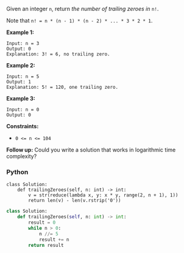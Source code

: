 Given an integer  `n`, return  _the number of trailing zeroes in_ `n!`.

Note that  `n! = n * (n - 1) * (n - 2) * ... * 3 * 2 * 1`.

**Example 1:**

```
Input: n = 3
Output: 0
Explanation: 3! = 6, no trailing zero.
```

**Example 2:**

```
Input: n = 5
Output: 1
Explanation: 5! = 120, one trailing zero.
```

**Example 3:**

```
Input: n = 0
Output: 0
```

**Constraints:**

- `0 <= n <= 104`

**Follow up:**  Could you write a solution that works in logarithmic time complexity?

### Python

```pycon
class Solution:
    def trailingZeroes(self, n: int) -> int:
        v = str(reduce(lambda x, y: x * y, range(2, n + 1), 1))
        return len(v) - len(v.rstrip('0'))
```

```python
class Solution:
    def trailingZeroes(self, n: int) -> int:
        result = 0
        while n > 0:
            n //= 5
            result += n
        return result

```